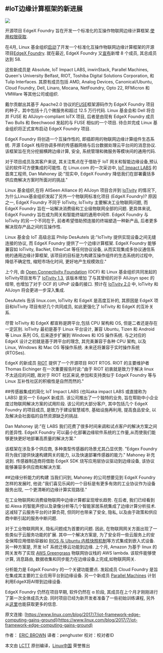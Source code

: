 #IoT边缘计算框架的新进展
---
![](http://i.imgur.com/sZvQOVz.png)

开源项目 EdgeX Foundry 旨在开发一个标准化的互操作物联网边缘计算框架.[使用权限获取](https://www.linux.com/licenses/category/used-permission).

在4月, Linux 基金组织[启动](http://linuxgizmos.com/open-source-group-focuses-on-industrial-iot-gateway-middleware/)了开发一个标准化互操作物联网边缘计算框架的开源项目[EdgeX Foundry](https://www.edgexfoundry.org/). 就在最近, EdgeX Foundry 又[宣布](https://www.edgexfoundry.org/announcement/2017/07/17/edgex-foundry-builds-momentum-for-a-iot-interoperability-and-a-unified-marketplace-with-eight-new-members/)新增 8 个成员,  其总成员达到 58.

这些新成员是 Absolute, IoT Impact LABS, inwinStack, Parallel Machines, Queen's University Belfast, RIOT, Toshiba Digital Solutions Corporation, 和 Tulip Interfaces. 其原有成员包括 AMD, Analog Devices, Canonical/Ubuntu, Cloud Foundry, Dell, Linaro, Mocana, NetFoundry, Opto 22, RFMicron 和 VMWare 等其他公司或组织.

戴尔贡献出其基于 Apache2.0 协议的[FUSE](https://medium.com/@gigastacey/dell-plans-an-open-source-iot-stack-3dde43f24feb)框架源码作为 EdgeX Foundry 项目的种子，其中包括十几个微服务和超过 12.5 万行代码. Linux 基金会和 Dell 将合并 FUSE 和 AllJoyn-compliant IoTX 项目, 后者是由现有 EdgeX Foundry 成员 Two Bulls 和 Beechwood 发起的与 FUSE 相似的一个项目. 待合并完成 Linux 基金组织将正式宣布启动 EdgeX Foundry 项目.

EdgeX Foundry 将创造一个互操作性的, 即插即用的物联网边缘计算组件生态系统. 开源 EdgeX 栈将协调多样的传感器网络与后台数据处理云平台间的消息协议. 该框架旨在充分挖掘横跨边缘计算, 安全, 系统管理和微服务等模块间的通用代码.

对于项目成员及其客户来说, 其关注焦点在于借助于 IoT 网关和智能边缘设备,预认证的软件可方便集成的可能性. 在 Linux.com 的一次采访中, [IoT Impact LABS](https://iotimpactlabs.com/) 的首席工程师, Dan Mahoney 说:"现实中, EdgeX Foundry 降低我们在部署囊括多供应商解决方案时所面对的挑战."

Linux 基金组织,在将 AllSeen Alliance 的 AllJoyn 项目合并到 [IoTivity](https://www.linux.com/news/how-iotivity-and-alljoyn-could-combine) 的情况下, 为什么Linux基金组织发起了另外一个物联网标准化项目 (EdgeX Foundry)? 原因之一, EdgeX Foundry 不同于 IoTivity, IoTivity 主要解决工业物联网问题, 而 EdgeX Foundry 旨在一站解决消费级和工业级物联网全部的问题. 更具体来说, EdgeX Foundry 旨在成为网关和智能终端的通用中间件. EdgeX Foundry 与 IoTivity 的另一个不同在于, 前者希望借助预连接的终端塑造一种新产品, 后者更多解决现存产品之间的互操作性.

Linux 基金会 IoT 高级总监 Philip DesAutels 说:"IoTivity 提供实现设备之间无缝连接的协议, 而 EdgeX Foundry 提供了一个边缘计算框架. EdgeX Foundry 能够兼容如 IoTivity, BacNet, EtherCat 等任何协议设备, 从而实现集成多协议通信系统的通用边缘计算框架, 该项目的目标是为构建互操作组件的生态系统的过程中, 降低不确定性, 缩短市场化时间, 更好地产生规模效应."

上个月, 由 [Open Connectivity Foundation](https://openconnectivity.org/developer/specifications/international-standards) (OCF) 和 Linux 基金组织共同发起的 IoTivity项目发布了 [IoTivity 1.3](https://wiki.iotivity.org/release_note_1.3.0), 该版本增加 了与其曾经的对手 AllJoyn spec 的纽带, 也增加了对于 OCF 的 UPnP 设备的接口. 预计在 [IoTivity 2.0](https://www.linux.com/news/iotivity-20-whats-store) 中, IoTivity 和 AllJoyn 将会更进一步深入集成.

DesAutels 告诉 linux.com, IoTivity 和 EdgeX 是高度互补的, 其原因是 EdgeX 项目和IoTivity 项目有好几个共同成员, 如此更强化了 IoTivity 和 EdgeX 的互补关系.

尽管 IoTivity 和 EdgeX 都宣称是跨平台,包括 CPU 架构和 OS, 但是二者还是存在一定区别.  IoTivity 最初是基于 Linux 平台设计, 兼容 Ubuntu, Tizen 和 Android 等 Linux 系列 OS, 后来逐步扩展到 Windows 和 IOS 操作系统. 与之对应的 EdgeX 设计之初就是基于跨平台的理念, 其完美兼容于各种 CPU 架构, 以及 Linux, Windows 和 Mac OS 等操作系统. 未来还将兼容于实时操作系统(RTOSes).

EdgeX 的新成员 [RIOT](https://riot-os.org/) 提供了一个开源项目 RIOT RTOS. RIOT 的主要维护者 Thomas Eichinger 在一次重要报告时说:"由于 RIOT 初衷就是致力于解决 linux 不太适应的问题, 故对于 RIOT 社区来说,参加和支持类似于 EdgeX Foundry 等与 Linux 互补性社区的积极性是自然而然的."

##传感器集成的简化
IoT Impact LABS (也叫aka impact LABS 或直接称为 LABS) 是另一个 EdgeX 新成员. 该公司推出了一个独特的业务, 旨在帮助中小企业度过物联网解决方案的试用阶段. 该公司的大部分客户, 其中包括几个 EdgeX Foundry 的项目成员, 是致力于建设智慧城市, 基础设施再利用, 提高食品安全, 以及解决会社面临的自然资源缺乏的挑战. 
 
Dan Mahoney 说:"在 LABS 我们花费了很多时间来调和试点客户的解决方案之间的差异性. EdgeX Foundry 可以最小化部署边缘软件系统的工作量,从而使我们能够更快更好地部署高质量的解决方案."

该框架在涉及多个供应商, 多种类型传感器的场景尤其凸显优势. "Edgex Foundry 将为我们提供快速构建网关的能力, 以及快速部署传感器的能力." Mahoney 补充说到. 传感器制造商将借助 EdgeX SDK 烧写应用层协议驱动到边缘设备, 该协议能够兼容多供应商和解决方案.

##边缘分析能力的构建
当我们问到, Mahoney 的公司想要见到 EdgeX Foundry 怎样的发展时, 他说:"我们喜见乐闻的一个目标是有更多有效的工业协议作为设备服务出现, 一个更清晰的边缘计算实现路径."

在工业物联网和消费级物联网中边缘计算都呈现增长趋势. 在后者, 我们已经看到如 Alexa 的智能声控以及录像分析等几个智能家居系统集成了边缘计算分析技术. 这减轻了云服务平台的计算负荷, 但同时也带来了安全, 隐私, 以及由于政策和供应商中断引起的服务中断问题.

对于工业物联网网关, 隐私问题成为首要的问题. 因此, 在物联网网关方面出现了一些类似于云服务功能的扩展. 其中一个解决方案是, 为了安全将一些云服务上的安全保障应用借助容器如 [RIOS 与 Ubuntu 内核快照机制](https://www.linux.com/news/future-iot-containers-aim-solve-security-crisis)等方式集成到嵌入式设备. 另一种方案是, 开发 IoT 系统迁移云功能到边缘. 上个月, Amazon 为基于 linux 的网关发布了实现 [AWS Greengrass](http://linuxgizmos.com/amazon-releases-aws-greengrass-for-local-iot-processing-on-linux-devices/) 物联网协议栈的 AWS lambda. 该软件能够使计算, 消息路由, 数据收集和同步能力在边缘设备上完成,如物联网网关.

分析能力是 EdgeX Foundry 的一个关键功能要点. 发起成员 Cloud Foundry 是旨在集成其主要的工业应用平台到边缘设备. 另一个新成员 [Parallel Machines](https://www.parallelmachines.com/) 计划利用EdgeX将AI带到边缘设备.

EdgeX Foundry 仍然在项目早期, 软件仍然在 α 阶段, 其成员在上个月才刚刚进行了第一次全体成员大会. 同时项目已经为新开发者准备了一些初始训练课程, 另外从[这里](https://wiki.edgexfoundry.org/)也能获取更多的信息.

原文连接: [https://www.linux.com/blog/2017/7/iot-framework-edge-computing-gains-ground](https://www.linux.com/blog/2017/7/iot-framework-edge-computing-gains-ground)

作者： [ERIC BROWN](https://www.linux.com/users/ericstephenbrown) 译者：penghuster 校对：校对者ID

本文由 [LCTT](https://github.com/LCTT/TranslateProject) 原创编译，[Linux中国](https://linux.cn/) 荣誉推出

